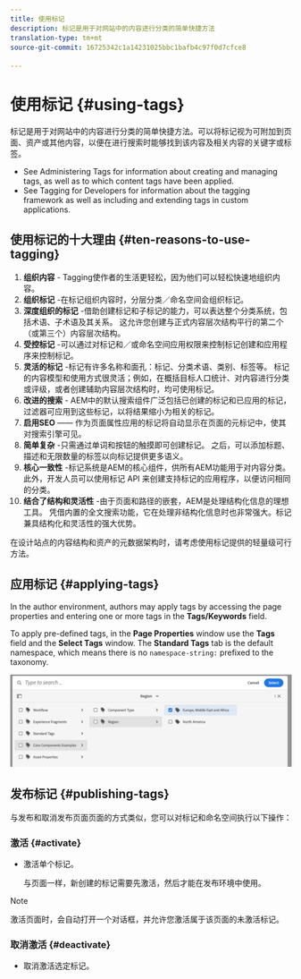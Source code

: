 ```yaml
---
title: 使用标记
description: 标记是用于对网站中的内容进行分类的简单快捷方法
translation-type: tm+mt
source-git-commit: 16725342c1a14231025bbc1bafb4c97f0d7cfce8

---
```



# 使用标记 {#using-tags}

标记是用于对网站中的内容进行分类的简单快捷方法。可以将标记视为可附加到页面、资产或其他内容，以便在进行搜索时能够找到该内容及相关内容的关键字或标签。

* See Administering Tags for information about creating and managing tags, as well as to which content tags have been applied. <!-- See [Administering Tags](/help/sites-administering/tags.md) for information about creating and managing tags, as well as to which content tags have been applied.-->
* See Tagging for Developers for information about the tagging framework as well as including and extending tags in custom applications. <!-- See [Tagging for Developers](/help/sites-developing/tags.md) for information about the tagging framework as well as including and extending tags in custom applications.-->

## 使用标记的十大理由 {#ten-reasons-to-use-tagging}

1. **组织内容** - Tagging使作者的生活更轻松，因为他们可以轻松快速地组织内容。
1. **组织标记** -在标记组织内容时，分层分类／命名空间会组织标记。
1. **深度组织的标记** -借助创建标记和子标记的能力，可以表达整个分类系统，包括术语、子术语及其关系。 这允许您创建与正式内容层次结构平行的第二个（或第三个）内容层次结构。
1. **受控标记** -可以通过对标记和／或命名空间应用权限来控制标记创建和应用程序来控制标记。
1. **灵活的标记** -标记有许多名称和面孔：标记、分类术语、类别、标签等。 标记的内容模型和使用方式很灵活；例如，在概括目标人口统计、对内容进行分类或评级，或者创建辅助内容层次结构时，均可使用标记。
1. **改进的搜索** - AEM中的默认搜索组件广泛包括已创建的标记和已应用的标记，过滤器可应用到这些标记，以将结果缩小为相关的标记。
1. **启用SEO** —— 作为页面属性应用的标记将自动显示在页面的元标记中，使其对搜索引擎可见。
1. **简单复杂** -只需通过单词和按钮的触摸即可创建标记。 之后，可以添加标题、描述和无限数量的标签以向标记提供更多语义。
1. **核心一致性** -标记系统是AEM的核心组件，供所有AEM功能用于对内容分类。 此外，开发人员可以使用标记 API 来创建支持标记的应用程序，以便访问相同的分类。
1. **结合了结构和灵活性** -由于页面和路径的嵌套，AEM是处理结构化信息的理想工具。 凭借内置的全文搜索功能，它在处理非结构化信息时也非常强大。标记兼具结构化和灵活性的强大优势。

在设计站点的内容结构和资产的元数据架构时，请考虑使用标记提供的轻量级可行方法。

## 应用标记 {#applying-tags}

In the author environment, authors may apply tags by accessing the page properties and entering one or more tags in the **Tags/Keywords** field.

To apply pre-defined tags, in the **Page Properties** window use the **Tags** field and the **Select Tags** window. The **Standard Tags** tab is the default namespace, which means there is no `namespace-string:` prefixed to the taxonomy. <!-- To apply [pre-defined tags](/help/sites-administering/tags.md), in the **Page Properties** window use the **Tags** field and the **Select Tags** window.-->

![选择多个标记](/help/sites-cloud/authoring/assets/tags-select.png)

## 发布标记 {#publishing-tags}

与发布和取消发布页面页面的方式类似，您可以对标记和命名空间执行以下操作：

### 激活 {#activate}

* 激活单个标记。

   与页面一样，新创建的标记需要先激活，然后才能在发布环境中使用。

>[!NOTE]
>
>激活页面时，会自动打开一个对话框，并允许您激活属于该页面的未激活标记。

### 取消激活 {#deactivate}

* 取消激活选定标记。
